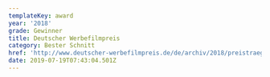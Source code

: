 ```yaml
---
templateKey: award
year: '2018'
grade: Gewinner
title: Deutscher Werbefilmpreis
category: Bester Schnitt
href: 'http://www.deutscher-werbefilmpreis.de/de/archiv/2018/preistraeger/'
date: 2019-07-19T07:43:04.501Z
---
```


